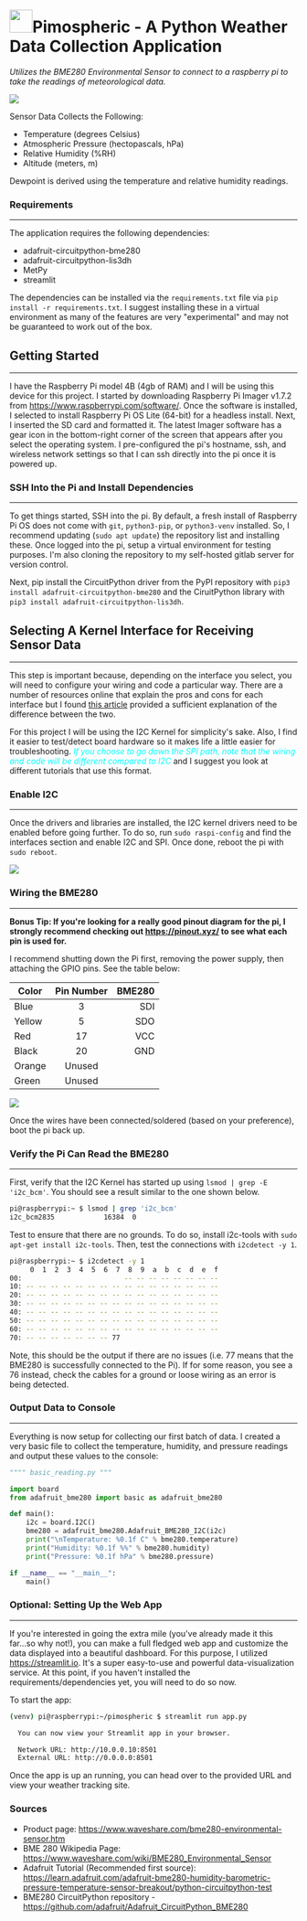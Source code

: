 # <img src="./img/cloudy.png" height=40px width=40px></img>Pimospheric - A Python Weather Data Collection Application

*Utilizes the BME280 Environmental Sensor to connect to a raspberry pi to take the readings of meteorological data.*     

![](./img/overview.gif)

Sensor Data Collects the Following:     

- Temperature (degrees Celsius)
- Atmospheric Pressure (hectopascals, hPa)
- Relative Humidity (%RH)
- Altitude (meters, m)

Dewpoint is derived using the temperature and relative humidity readings. 

### Requirements

------

The application requires the following dependencies:

- adafruit-circuitpython-bme280
- adafruit-circuitpython-lis3dh
- MetPy
- streamlit

The dependencies can be installed via the `requirements.txt` file via `pip install -r requirements.txt`. I suggest installing these in a virtual environment as many of the features are very "experimental" and may not be guaranteed to work out of the box.

## Getting Started

------

I have the Raspberry Pi model 4B (4gb of RAM) and I will be using this device for this project. I started by downloading Raspberry Pi Imager v1.7.2 from https://www.raspberrypi.com/software/. Once the software is installed, I selected to install Raspberry Pi OS Lite (64-bit) for a headless install. Next, I inserted the SD card and formatted it. The latest Imager software has a gear icon in the bottom-right corner of the screen that appears after you select the operating system. I pre-configured the pi's hostname, ssh, and wireless network settings so that I can ssh directly into the pi once it is powered up.

### SSH Into the Pi and Install Dependencies

------

To get things started, SSH into the pi. By default, a fresh install of Raspberry Pi OS does not come with `git`, `python3-pip`, or `python3-venv` installed. So, I recommend updating (`sudo apt update`) the repository list and installing these. Once logged into the pi, setup a virtual environment for testing purposes. I'm also cloning the repository to my self-hosted gitlab server for version control.

Next, pip install the CircuitPython driver from the PyPI repository with `pip3 install adafruit-circuitpython-bme280` and the CiruitPython library with `pip3 install adafruit-circuitpython-lis3dh`.



## Selecting A Kernel Interface for Receiving Sensor Data

------

This step is important because, depending on the interface you select, you will need to configure your wiring and code a particular way. There are a number of resources online that explain the pros and cons for each interface but I found [this article](https://learn.sparkfun.com/tutorials/raspberry-pi-spi-and-i2c-tutorial/all) provided a sufficient explanation of the difference between the two.

For this project I will be using the I2C Kernel for simplicity's sake. Also, I find it easier to test/detect board hardware so it makes life a little easier for troubleshooting. <span style="color:cyan">*If you choose to go down the SPI path, note that the wiring and code will be different compared to I2C*</span> and I suggest you look at different tutorials that use this format.

### Enable I2C 

------

Once the drivers and libraries are installed, the I2C kernel drivers need to be enabled before going further. To do so, run `sudo raspi-config` and find the interfaces section and enable I2C and SPI. Once done, reboot the pi with `sudo reboot`.

![](./img/config-i2c.gif)

### Wiring the BME280

------

**Bonus Tip: If you're looking for a really good pinout diagram for the pi, I strongly recommend checking out https://pinout.xyz/ to see what each pin is used for.**

I recommend shutting down the Pi first, removing the power supply, then attaching the GPIO pins. See the table below:

| Color  | Pin Number | BME280 |
| ------ | :--------: | -----: |
| Blue   |     3      |    SDI |
| Yellow |     5      |    SDO |
| Red    |     17     |    VCC |
| Black  |     20     |    GND |
| Orange |   Unused   |        |
| Green  |   Unused   |        |

![](./img/gpio_pinout_i2c.jpg)

Once the wires have been connected/soldered (based on your preference), boot the pi back up.

### Verify the Pi Can Read the BME280

------

First, verify that the I2C Kernel has started up using `lsmod | grep -E 'i2c_bcm'`. You should see a result similar to the one shown below.

```bash
pi@raspberrypi:~ $ lsmod | grep 'i2c_bcm'
i2c_bcm2835            16384  0
```

Test to ensure that there are no grounds. To do so, install i2c-tools with `sudo apt-get install i2c-tools`. Then, test the connections with `i2cdetect -y 1`.

```bash
pi@raspberrypi:~ $ i2cdetect -y 1
     0  1  2  3  4  5  6  7  8  9  a  b  c  d  e  f 
00:                         -- -- -- -- -- -- -- -- 
10: -- -- -- -- -- -- -- -- -- -- -- -- -- -- -- -- 
20: -- -- -- -- -- -- -- -- -- -- -- -- -- -- -- -- 
30: -- -- -- -- -- -- -- -- -- -- -- -- -- -- -- -- 
40: -- -- -- -- -- -- -- -- -- -- -- -- -- -- -- -- 
50: -- -- -- -- -- -- -- -- -- -- -- -- -- -- -- -- 
60: -- -- -- -- -- -- -- -- -- -- -- -- -- -- -- -- 
70: -- -- -- -- -- -- -- 77
```

Note, this should be the output if there are no issues (i.e. 77 means that the BME280 is successfully connected to the Pi). If for some reason, you see a 76 instead, check the cables for a ground or loose wiring as an error is being detected.

### Output Data to Console

------

Everything is now setup for collecting our first batch of data. I created a very basic file to collect the temperature, humidity, and pressure readings and output these values to the console:

```python
"""" basic_reading.py """

import board
from adafruit_bme280 import basic as adafruit_bme280

def main():
    i2c = board.I2C()
    bme280 = adafruit_bme280.Adafruit_BME280_I2C(i2c)
    print("\nTemperature: %0.1f C" % bme280.temperature)
    print("Humidity: %0.1f %%" % bme280.humidity)
    print("Pressure: %0.1f hPa" % bme280.pressure)

if __name__ == "__main__":
    main()
```



### Optional: Setting Up the Web App

------

If you're interested in going the extra mile (you've already made it this far...so why not!), you can make a full fledged web app and customize the data displayed into a beautiful dashboard. For this purpose, I utilized https://streamlit.io. It's a super easy-to-use and powerful data-visualization service. At this point, if you haven't installed the requirements/dependencies yet, you will need to do so now.

To start the app:

```bash
(venv) pi@raspberrypi:~/pimospheric $ streamlit run app.py

  You can now view your Streamlit app in your browser.

  Network URL: http://10.0.0.10:8501
  External URL: http://0.0.0.0:8501


```

Once the app is up an running, you can head over to the provided URL and view your weather tracking site.



### Sources

- Product page: https://www.waveshare.com/bme280-environmental-sensor.htm 
- BME 280 Wikipedia Page: https://www.waveshare.com/wiki/BME280_Environmental_Sensor 
- Adafruit Tutorial (Recommended first source): https://learn.adafruit.com/adafruit-bme280-humidity-barometric-pressure-temperature-sensor-breakout/python-circuitpython-test 
- BME280 CircuitPython repository - https://github.com/adafruit/Adafruit_CircuitPython_BME280 

